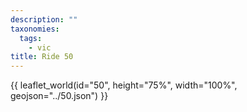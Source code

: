 ```yaml
---
description: ""
taxonomies:
  tags:
    - vic
title: Ride 50
---
```


{{ leaflet_world(id="50", height="75%", width="100%", geojson="../50.json") }}
